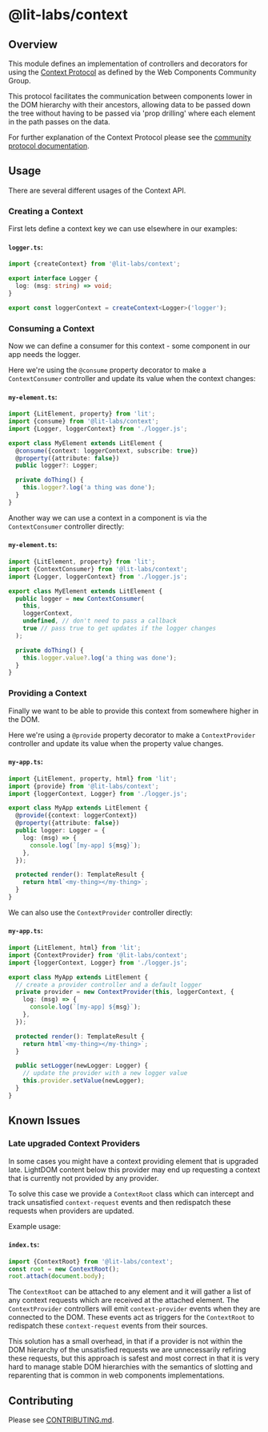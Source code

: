 # @lit-labs/context

## Overview

This module defines an implementation of controllers and decorators for using the [Context Protocol](https://github.com/webcomponents-cg/community-protocols/blob/main/proposals/context.md) as defined by the Web Components Community Group.

This protocol facilitates the communication between components lower in the DOM hierarchy with their ancestors, allowing data to be passed down the tree without having to be passed via 'prop drilling' where each element in the path passes on the data.

For further explanation of the Context Protocol please see the [community protocol documentation](https://github.com/webcomponents-cg/community-protocols/blob/main/proposals/context.md).

## Usage

There are several different usages of the Context API.

### Creating a Context

First lets define a context key we can use elsewhere in our examples:

#### **`logger.ts`**:

```ts
import {createContext} from '@lit-labs/context';

export interface Logger {
  log: (msg: string) => void;
}

export const loggerContext = createContext<Logger>('logger');
```

### Consuming a Context

Now we can define a consumer for this context - some component in our app needs the logger.

Here we're using the `@consume` property decorator to make a `ContextConsumer` controller
and update its value when the context changes:

#### **`my-element.ts`**:

```ts
import {LitElement, property} from 'lit';
import {consume} from '@lit-labs/context';
import {Logger, loggerContext} from './logger.js';

export class MyElement extends LitElement {
  @consume({context: loggerContext, subscribe: true})
  @property({attribute: false})
  public logger?: Logger;

  private doThing() {
    this.logger?.log('a thing was done');
  }
}
```

Another way we can use a context in a component is via the `ContextConsumer` controller directly:

#### **`my-element.ts`**:

```ts
import {LitElement, property} from 'lit';
import {ContextConsumer} from '@lit-labs/context';
import {Logger, loggerContext} from './logger.js';

export class MyElement extends LitElement {
  public logger = new ContextConsumer(
    this,
    loggerContext,
    undefined, // don't need to pass a callback
    true // pass true to get updates if the logger changes
  );

  private doThing() {
    this.logger.value?.log('a thing was done');
  }
}
```

### Providing a Context

Finally we want to be able to provide this context from somewhere higher in the DOM.

Here we're using a `@provide` property decorator to make a `ContextProvider`
controller and update its value when the property value changes.

#### **`my-app.ts`**:

```ts
import {LitElement, property, html} from 'lit';
import {provide} from '@lit-labs/context';
import {loggerContext, Logger} from './logger.js';

export class MyApp extends LitElement {
  @provide({context: loggerContext})
  @property({attribute: false})
  public logger: Logger = {
    log: (msg) => {
      console.log(`[my-app] ${msg}`);
    },
  });

  protected render(): TemplateResult {
    return html`<my-thing></my-thing>`;
  }
}
```

We can also use the `ContextProvider` controller directly:

#### **`my-app.ts`**:

```ts
import {LitElement, html} from 'lit';
import {ContextProvider} from '@lit-labs/context';
import {loggerContext, Logger} from './logger.js';

export class MyApp extends LitElement {
  // create a provider controller and a default logger
  private provider = new ContextProvider(this, loggerContext, {
    log: (msg) => {
      console.log(`[my-app] ${msg}`);
    },
  });

  protected render(): TemplateResult {
    return html`<my-thing></my-thing>`;
  }

  public setLogger(newLogger: Logger) {
    // update the provider with a new logger value
    this.provider.setValue(newLogger);
  }
}
```

## Known Issues

### Late upgraded Context Providers

In some cases you might have a context providing element that is upgraded late. LightDOM content below this provider may end up requesting a context that is currently not provided by any provider.

To solve this case we provide a `ContextRoot` class which can intercept and track unsatisfied `context-request` events and then redispatch these requests when providers are updated.

Example usage:

#### **`index.ts`**:

```ts
import {ContextRoot} from '@lit-labs/context';
const root = new ContextRoot();
root.attach(document.body);
```

The `ContextRoot` can be attached to any element and it will gather a list of any context requests which are received at the attached element. The `ContextProvider` controllers will emit `context-provider` events when they are connected to the DOM. These events act as triggers for the `ContextRoot` to redispatch these `context-request` events from their sources.

This solution has a small overhead, in that if a provider is not within the DOM hierarchy of the unsatisfied requests we are unnecessarily refiring these requests, but this approach is safest and most correct in that it is very hard to manage stable DOM hierarchies with the semantics of slotting and reparenting that is common in web components implementations.

## Contributing

Please see [CONTRIBUTING.md](../../../CONTRIBUTING.md).
